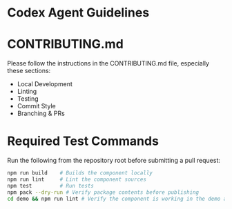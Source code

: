 # Codex Agent Guidelines

# CONTRIBUTING.md

Please follow the instructions in the CONTRIBUTING.md file, especially these sections:

- Local Development
- Linting
- Testing
- Commit Style
- Branching & PRs

# Required Test Commands

Run the following from the repository root before submitting a pull request:

```bash
npm run build    # Builds the component locally
npm run lint     # Lint the component sources
npm test         # Run tests
npm pack --dry-run # Verify package contents before publishing
cd demo && npm run lint # Verify the component is working in the demo app
```

